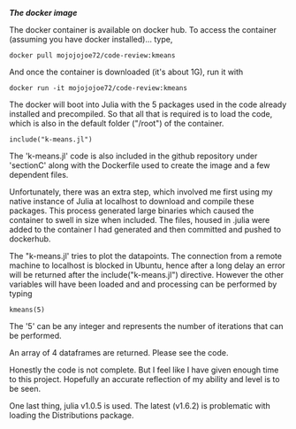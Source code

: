 ___The docker image___

The docker container is available on docker hub.
To access the container (assuming you have docker installed)...
type,
``` 
docker pull mojojojoe72/code-review:kmeans 
```

And once the container is downloaded (it's about 1G), run it with
``` 
docker run -it mojojojoe72/code-review:kmeans
```

The docker will boot into Julia with the 5 packages used in the code already installed and precompiled.
So that all that is required is to load the code, which is also in the default folder ("/root") of the container.
``` 
include("k-means.jl")
```
The 'k-means.jl' code is also included in the github repository under 'sectionC' along with the Dockerfile used to create the image and a few dependent files.

Unfortunately, there was an extra step, which involved me first using my native instance of Julia at localhost to download and compile these packages. This process generated large binaries which caused the container to swell in size when included. The files, housed in .julia were added to the container I had generated and then committed and pushed to dockerhub.

The "k-means.jl' tries to plot the datapoints. The connection from a remote machine to localhost is blocked in Ubuntu, hence after a long delay an error will be returned after the include("k-means.jl") directive. However the other variables will have been loaded and and processing can be performed by typing
```
kmeans(5)
```
The '5' can be any integer and represents the number of iterations that can be performed.

An array of 4 dataframes are returned. Please see the code.

Honestly the code is not complete. But I feel like I have given enough time to this project. Hopefully an accurate reflection of my ability and level is to be seen. 

One last thing, julia v1.0.5 is used. The latest (v1.6.2) is problematic with loading the Distributions package.
